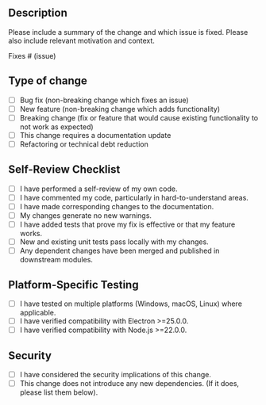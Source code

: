 ## Description

Please include a summary of the change and which issue is fixed. Please also include relevant motivation and context.

Fixes # (issue)

## Type of change

- [ ] Bug fix (non-breaking change which fixes an issue)
- [ ] New feature (non-breaking change which adds functionality)
- [ ] Breaking change (fix or feature that would cause existing functionality to not work as expected)
- [ ] This change requires a documentation update
- [ ] Refactoring or technical debt reduction

## Self-Review Checklist

- [ ] I have performed a self-review of my own code.
- [ ] I have commented my code, particularly in hard-to-understand areas.
- [ ] I have made corresponding changes to the documentation.
- [ ] My changes generate no new warnings.
- [ ] I have added tests that prove my fix is effective or that my feature works.
- [ ] New and existing unit tests pass locally with my changes.
- [ ] Any dependent changes have been merged and published in downstream modules.

## Platform-Specific Testing

- [ ] I have tested on multiple platforms (Windows, macOS, Linux) where applicable.
- [ ] I have verified compatibility with Electron >=25.0.0.
- [ ] I have verified compatibility with Node.js >=22.0.0.

## Security

- [ ] I have considered the security implications of this change.
- [ ] This change does not introduce any new dependencies. (If it does, please list them below).
